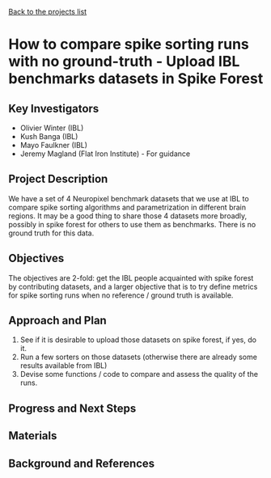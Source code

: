 [Back to the projects list](../../)

<!-- For information on how to write GitHub .md files see https://guides.github.com/features/mastering-markdown/ -->

# How to compare spike sorting runs with no ground-truth - Upload IBL benchmarks datasets in Spike Forest

## Key Investigators

-   Olivier Winter (IBL)
-   Kush Banga (IBL)
-   Mayo Faulkner (IBL)
-   Jeremy Magland (Flat Iron Institute) - For guidance

## Project Description
We have a set of 4 Neuropixel benchmark datasets that we use at IBL to compare spike sorting algorithms and parametrization in different brain regions.
It may be a good thing to share those 4 datasets more broadly, possibly in spike forest for others to use them as benchmarks.
There is no ground truth for this data.

## Objectives
The objectives are 2-fold: get the IBL people acquainted with spike forest by contributing datasets, and a larger objective that is to try define metrics for spike sorting runs when no reference / ground truth is available.

## Approach and Plan
1)  See if it is desirable to upload those datasets on spike forest, if yes, do it.
2)  Run a few sorters on those datasets (otherwise there are already some results available from IBL)
3)  Devise some functions / code to compare and assess the quality of the runs.

## Progress and Next Steps


## Materials

## Background and References

